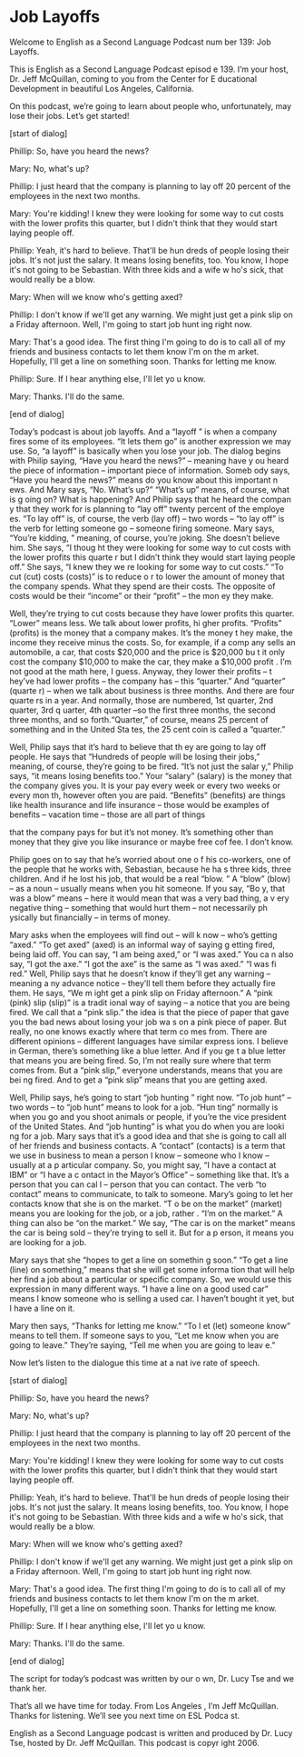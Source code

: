 # Job Layoffs

Welcome to English as a Second Language Podcast num ber 139: Job Layoffs.

This is English as a Second Language Podcast episod e 139. I’m your host, Dr. Jeff McQuillan, coming to you from the Center for E ducational Development in beautiful Los Angeles, California.

On this podcast, we’re going to learn about people who, unfortunately, may lose their jobs. Let’s get started!

[start of dialog]

Phillip: So, have you heard the news?

Mary: No, what's up?

Phillip: I just heard that the company is planning to lay off 20 percent of the employees in the next two months.

Mary: You're kidding! I knew they were looking for some way to cut costs with the lower profits this quarter, but I didn't think that   they would start laying people off.

Phillip: Yeah, it's hard to believe. That'll be hun dreds of people losing their jobs. It's not just the salary. It means losing benefits,  too. You know, I hope it's not going to be Sebastian. With three kids and a wife w ho's sick, that would really be a blow.

Mary: When will we know who's getting axed?

Phillip: I don't know if we'll get any warning. We might just get a pink slip on a Friday afternoon. Well, I'm going to start job hunt ing right now.

Mary: That's a good idea. The first thing I'm going  to do is to call all of my friends and business contacts to let them know I'm on the m arket. Hopefully, I'll get a line on something soon. Thanks for letting me know.

Phillip: Sure. If I hear anything else, I'll let yo u know.

Mary: Thanks. I'll do the same.

[end of dialog]

Today’s podcast is about job layoffs. And a “layoff ” is when a company fires some of its employees. “It lets them go” is another  expression we may use. So, “a layoff” is basically when you lose your job. The  dialog begins with Philip saying, “Have you heard the news?” – meaning have y ou heard the piece of information – important piece of information. Someb ody says, “Have you heard the news?” means do you know about this important n ews. And Mary says, “No. What’s up?” “What’s up” means, of course, what is g oing on? What is happening? And Philip says that he heard the compan y that they work for is planning to “lay off” twenty percent of the employe es. “To lay off” is, of course, the verb (lay off) – two words – “to lay off” is the verb for letting someone go – someone firing someone. Mary says, “You’re kidding, ” meaning, of course, you’re joking. She doesn’t believe him. She says, “I thoug ht they were looking for some way to cut costs with the lower profits this quarte r but I didn’t think they would start laying people off.” She says, “I knew they we re looking for some way to cut costs.” “To cut (cut) costs (costs)” is to reduce o r to lower the amount of money that the company spends. What they spend are their costs. The opposite of costs would be their “income” or their “profit” – the mon ey they make.

Well, they’re trying to cut costs because they have  lower profits this quarter. “Lower” means less. We talk about lower profits, hi gher profits. “Profits” (profits) is the money that a company makes. It’s the money t hey make, the income they receive minus the costs. So, for example, if a comp any sells an automobile, a car, that costs $20,000 and the price is $20,000 bu t it only cost the company $10,000 to make the car, they make a $10,000 profit . I’m not good at the math here, I guess. Anyway, they lower their profits – t hey’ve had lower profits – the company has – this “quarter.” And “quarter” (quarte r) – when we talk about business is three months. And there are four quarte rs in a year. And normally, those are numbered, 1st quarter, 2nd quarter, 3rd q uarter, 4th quarter –so the first three months, the second three months, and so  forth.“Quarter,” of course, means 25 percent of something and in the United Sta tes, the 25 cent coin is called a “quarter.”

Well, Philip says that it’s hard to believe that th ey are going to lay off people. He says that “Hundreds of people will be losing their jobs,” meaning, of course, they’re going to be fired. “It’s not just the salar y,” Philip says, “it means losing benefits too.” Your “salary” (salary) is the money that the company gives you. It is your pay every week or every two weeks or every mon th, however often you are paid. “Benefits” (benefits) are things like health insurance and life insurance – those would be examples of benefits – vacation time  – those are all part of things

that the company pays for but it’s not money. It’s something other than money that they give you like insurance or maybe free cof fee. I don’t know.

Philip goes on to say that he’s worried about one o f his co-workers, one of the people that he works with, Sebastian, because he ha s three kids, three children. And if he lost his job, that would be a real “blow. ” A “blow” (blow) – as a noun – usually means when you hit someone. If you say, “Bo y, that was a blow” means – here it would mean that was a very bad thing, a v ery negative thing – something that would hurt them – not necessarily ph ysically but financially – in terms of money.

Mary asks when the employees will find out – will k now – who’s getting “axed.” “To get axed” (axed) is an informal way of saying g etting fired, being laid off. You can say, “I am being axed,” or “I was axed.” You ca n also say, “I got the axe.” “I got the axe” is the same as “I was axed.” “I was fi red.” Well, Philip says that he doesn’t know if they’ll get any warning – meaning a ny advance notice – they’ll tell them before they actually fire them. He says, “We m ight get a pink slip on Friday afternoon.” A “pink (pink) slip (slip)” is a tradit ional way of saying – a notice that you are being fired. We call that a “pink slip.” the idea is that the piece of paper that gave you the bad news about losing your job wa s on a pink piece of paper. But really, no one knows exactly where that term co mes from. There are different opinions – different languages have similar express ions. I believe in German, there’s something like a blue letter. And if you ge t a blue letter that means you are being fired. So, I’m not really sure where that  term comes from. But a “pink slip,” everyone understands, means that you are bei ng fired. And to get a “pink slip” means that you are getting axed.

Well, Philip says, he’s going to start “job hunting ” right now. “To job hunt” – two words – to “job hunt” means to look for a job. “Hun ting” normally is when you go and you shoot animals or people, if you’re the vice  president of the United States. And “job hunting” is what you do when you are looki ng for a job. Mary says that it’s a good idea and that she is going to call all of her friends and business contacts. A “contact” (contacts) is a term that we use in business to mean a person I know – someone who I know – usually at a p articular company. So, you might say, “I have a contact at IBM” or “I have a c ontact in the Mayor’s Office” – something like that. It’s a person that you can cal l – person that you can contact. The verb “to contact” means to communicate, to talk  to someone. Mary’s going to let her contacts know that she is on the market. “T o be on the market” (market) means you are looking for the job, or a job, rather . “I’m on the market.” A thing can also be “on the market.” We say, “The car is on  the market” means the car is being sold – they’re trying to sell it. But for a p erson, it means you are looking for a job.

 Mary says that she “hopes to get a line on somethin g soon.” “To get a line (line) on something,” means that she will get some informa tion that will help her find a job about a particular or specific company. So, we would use this expression in many different ways. ”I have a line on a good used car” means I know someone who is selling a used car. I haven’t bought it yet,  but I have a line on it.

Mary then says, “Thanks for letting me know.” “To l et (let) someone know” means to tell them. If someone says to you, “Let me know when you are going to leave.” They’re saying, “Tell me when you are going to leav e.”

Now let’s listen to the dialogue this time at a nat ive rate of speech.

[start of dialog]

Phillip: So, have you heard the news?

Mary: No, what's up?

Phillip: I just heard that the company is planning to lay off 20 percent of the employees in the next two months.

Mary: You're kidding! I knew they were looking for some way to cut costs with the lower profits this quarter, but I didn't think that  they would start laying people off.

Phillip: Yeah, it's hard to believe. That'll be hun dreds of people losing their jobs. It's not just the salary. It means losing benefits,  too. You know, I hope it's not going to be Sebastian. With three kids and a wife w ho's sick, that would really be a blow.

Mary: When will we know who's getting axed?

Phillip: I don't know if we'll get any warning. We might just get a pink slip on a Friday afternoon. Well, I'm going to start job hunt ing right now.

Mary: That's a good idea. The first thing I'm going  to do is to call all of my friends and business contacts to let them know I'm on the m arket. Hopefully, I'll get a line on something soon. Thanks for letting me know.

Phillip: Sure. If I hear anything else, I'll let yo u know.

Mary: Thanks. I'll do the same.

[end of dialog]

The script for today’s podcast was written by our o wn, Dr. Lucy Tse and we thank her.

That’s all we have time for today. From Los Angeles , I’m Jeff McQuillan. Thanks for listening. We’ll see you next time on ESL Podca st.

English as a Second Language podcast is written and  produced by Dr. Lucy Tse, hosted by Dr. Jeff McQuillan. This podcast is copyr ight 2006.

